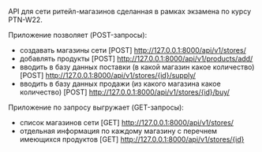 API для сети ритейл-магазинов сделанная в рамках экзамена по курсу PTN-W22.

Приложение позволяет (POST-запросы):
- создавать магазины сети
[POST] http://127.0.0.1:8000/api/v1/stores/
- добавлять продукты
[POST] http://127.0.0.1:8000/api/v1/products/add/
- вводить в базу данных поставки (в какой магазин какое количество)
[POST] http://127.0.0.1:8000/api/v1/stores/{id}/supply/
- вводить в базу данных продажи (из какого магазина какое количество)
[POST] http://127.0.0.1:8000/api/v1/stores/{id}/buy/

Приложение по запросу выгружает (GET-запросы):
- список магазинов сети
[GET] http://127.0.0.1:8000/api/v1/stores/
- отдельная информация по каждому магазину с перечнем имеющихся продуктов
[GET] http://127.0.0.1:8000/api/v1/stores/{id}

